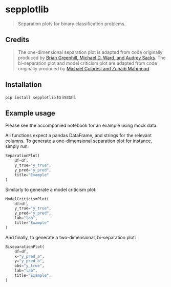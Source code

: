 # sepplotlib

> Separation plots for binary classification problems.

## Credits
> The one-dimensional separation plot is adapted from code originally produced by [Brian Greenhill, Michael D. Ward, and Audrey Sacks](https://onlinelibrary.wiley.com/doi/full/10.1111/j.1540-5907.2011.00525.x). 
The bi-separation plot and model criticism plot are adapted from code originally produced by [Michael Colaresi and Zuhaib Mahmood](https://journals.sagepub.com/doi/10.1177/0022343316682065).

## Installation

`pip install sepplotlib` to install.


## Example usage

Please see the accompanied notebook for an example using mock data.

All functions expect a pandas DataFrame, and strings for the relevant columns. To generate a one-dimensional separation plot for instance, simply run:

```python
SeparationPlot(
	df=df, 
	y_true="y_true", 
	y_pred="y_pred", 
	title="Example"
)
```

Similarly to generate a model criticism plot:

```python
ModelCriticismPlot(
	df=df, 
	y_true="y_true", 
	y_pred="y_pred", 
	lab="lab", 
	title="Example"
)
```

And finally, to generate a two-dimensional, bi-separation plot:

```python
BiseparationPlot(
    df=df,
    x="y_pred_a",
    y="y_pred_b",
    obs="y_true",
    lab="lab",
    title="Example",
)
```
